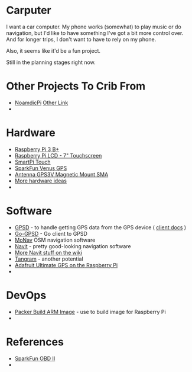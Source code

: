 Carputer
====

I want a car computer. My phone works (somewhat) to play music or do navigation,
but I'd like to have something I've got a bit more control over. And for longer
trips, I don't want to have to rely on my phone.

Also, it seems like it'd be a fun project.

Still in the planning stages right now.

# Other Projects To Crib From
* [NoamdicPi](https://www.nomadicpi.com/get-started.php) [Other Link](https://www.hackster.io/anthony-mills/nomadic-pi-car-computer-5735f1)
* 

# Hardware

* [Raspberry Pi 3 B+](https://www.sparkfun.com/products/14643)
* [Raspberry Pi LCD - 7" Touchscreen](https://www.sparkfun.com/products/13733)
* [SmartPi Touch](https://www.sparkfun.com/products/14059)
* [SparkFun Venus GPS](https://www.sparkfun.com/products/11058)
* [Antenna GPS3V Magnetic Mount SMA](https://www.sparkfun.com/products/464)
* [More hardware ideas](https://www.raspberrypi.org/forums/viewtopic.php?t=70517)
*   
  
# Software

* [GPSD](http://www.catb.org/gpsd/) - to handle getting GPS data from the GPS device ( [client docs](http://www.catb.org/gpsd/client-howto.html) )
* [Go-GPSD](https://github.com/stratoberry/go-gpsd) - Go client to GPSD
* [MoNav](https://wiki.openstreetmap.org/wiki/MoNav) OSM navigation software
* [Navit](https://github.com/navit-gps/navit) - pretty good-looking navigation software
* [More Navit stuff on the wiki](http://wiki.navit-project.org/index.php/Raspberry_Pi)
* [Tangram](https://www.raspberrypi.org/blog/tangram-an-open-source-map-rendering-library/) - another potential
* [Adafruit Ultimate GPS on the Raspberry Pi](https://learn.adafruit.com/adafruit-ultimate-gps-on-the-raspberry-pi/setting-everything-up)
* 

# DevOps

* [Packer Build ARM
  Image](https://github.com/solo-io/packer-builder-arm-image) - use to build
  image for Raspberry Pi
*   

# References
* [SparkFun OBD II](https://learn.sparkfun.com/tutorials/getting-started-with-obd-ii)
*   
